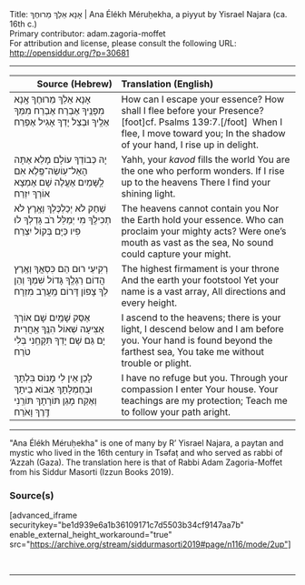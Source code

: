 <html>
<head></head>
<body>
Title: אָנָא אֵלֵךְ מֵרוּחֶךָ | Ana Élékh Méruḥekha, a piyyut by Yisrael Najara (ca. 16th c.)<br />
Primary contributor: adam.zagoria-moffet<br />
For attribution and license, please consult the following URL: <a href="http://opensiddur.org/?p=30681">http://opensiddur.org/?p=30681</a>
<p />
<hr />

<table style="margin-left: auto;margin-right: auto;" class="draggable">
<thead><tr><th id="x" style="text-align: right;">Source (Hebrew)</th><th style="text-align: left;">Translation (English)</th></tr></thead>
<tbody>
<tr><td style="vertical-align:top;">
<div class="liturgy"><span lang="he">
אָנָא אֵלֵךְ מֵרוּחֶךָ           
אָֽנָא מִפָּנֶֽיךָ אֶבְרַח
אֶבְרַח מִמְּךָ אֵלֶֽיךָ           
וּבְצֵל יָדְךָ אָגִיל אֶפְרַח 
</span></div></td>
 
<td style="vertical-align:top;">
<div class="english">
How can I escape your essence?
How shall I flee before your Presence?[foot]cf. Psalms 139:7.[/foot]&nbsp; 
When I flee, I move toward you; 
In the shadow of your hand, I rise up in delight.
</div></td></tr>


<tr><td style="vertical-align:top;">
<div class="liturgy"><span lang="he">
יָהּ כְּבוֹדְךָ עוֹלָם מָלֵא        
אַתָּה הָאֵל־עֽוֹשֵׂה־פֶּֽלֶא
אִם לַָשָּׁמַיִם אֶעֱלֶה           
שָׁם אֶמְצָא אוֹרְךָ יִזְרַח 
</span></div></td>
 
<td style="vertical-align:top;">
<div class="english">
Yahh, your <em>kavod</em> fills the world
You are the one who perform wonders.
If I rise up to the heavens
There I find your shining light.
</div></td></tr>


<tr><td style="vertical-align:top;">
<div class="liturgy"><span lang="he">
שַׁחַק לֹא יְכַלְכֶּלְךָ            
וְאֶֽרֶץ לֹא תְכִילֶֽךָ
מִי יְמַלֵּל רֹב גָּדְלְךָ          
לוּ פִיו כַּיָּם בְּקוֹל יִצְרַח
</span></div></td>
 
<td style="vertical-align:top;">
<div class="english">
The heavens cannot contain you
Nor the Earth hold your essence.
Who can proclaim your mighty acts? 
Were one’s mouth as vast as the sea, 
No sound could capture your might.
</div></td></tr>


<tr><td style="vertical-align:top;">
<div class="liturgy"><span lang="he">
רְקִיעֵי רוּם הֵם כִּסְאֲךָ      
וְאֶֽרֶץ הֲדוֹם רַגְלֶֽךָ
גָּדוֹל שִׁמְךָ וְהֵן לְךָ            
צָפוֹן דָּרוֹם מַֽעֲרַב מִזְרָח
</span></div></td>
 
<td style="vertical-align:top;">
<div class="english">
The highest firmament is your throne
And the earth your footstool
Yet your name is a vast array,
All directions and every height.
</div></td></tr>


<tr><td style="vertical-align:top;">
<div class="liturgy"><span lang="he">
אֶסַּק שָׁמַֽיִם שָׁם אוֹרְךָ     
אַצִּיעָה שְׁאוֹל הִנֶּֽךָ
אַֽחֲרִית יָם גַּם שָׁם יָדְךָ   
תִּקָּחֵֽנִי בְּלִי טֹרַח
</span></div></td>
 
<td style="vertical-align:top;">
<div class="english">
I ascend to the heavens; there is your light, 
I descend below and I am before you. 
Your hand is found beyond the farthest sea, 
You take me without trouble or plight.
</div></td></tr>


<tr><td style="vertical-align:top;">
<div class="liturgy"><span lang="he">
לָכֵן אֵין לִי מָנוֹס בִּלְתָּךְ      
וּבְחֶמְלָתָךְ אָבוֹא בֵיתָךְ
וְאֶקַּח מָגֵן תּוֹרָתָךְ            
תּוֹרֵֽנִי דֶּֽרֶךְ וָאֹרַח
</span></div></td>
 
<td style="vertical-align:top;">
<div class="english">
I have no refuge but you. 
Through your compassion I enter Your house. 
Your teachings are my protection; 
Teach me to follow your path aright.
</div></td></tr>
</tbody></table>

<hr />

"Ana Élékh Méruḥekha" is one of many by R’ Yisrael Najara, a paytan and mystic who lived in the 16th century in Tsəfaṭ and who served as rabbi of ‘Azzah (Gaza). The translation here is that of Rabbi Adam Zagoria-Moffet from his Siddur Masorti (Izzun Books 2019).

<h3>Source(s)</h3>

[advanced_iframe securitykey="be1d939e6a1b36109171c7d5503b34cf9147aa7b" enable_external_height_workaround="true" src="https://archive.org/stream/siddurmasorti2019#page/n116/mode/2up"]

&nbsp;

<hr />

&nbsp;
</body>
</html>